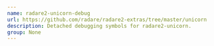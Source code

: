 ```yaml
---
name: radare2-unicorn-debug
url: https://github.com/radare/radare2-extras/tree/master/unicorn
description: Detached debugging symbols for radare2-unicorn.
group: None
---
```

